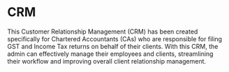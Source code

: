 # CRM
This Customer Relationship Management (CRM) has been created specifically for Chartered Accountants (CAs) who are responsible for filing GST and Income Tax returns on behalf of their clients. With this CRM, the admin can effectively manage their employees and clients, streamlining their workflow and improving overall client relationship management.

